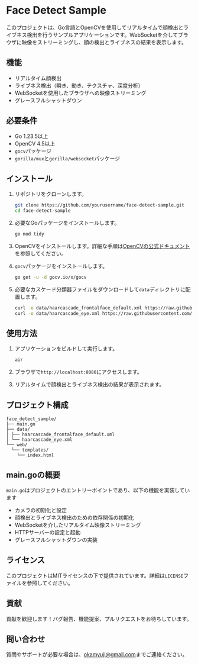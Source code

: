 # Face Detect Sample

このプロジェクトは、Go言語とOpenCVを使用してリアルタイムで顔検出とライブネス検出を行うサンプルアプリケーションです。WebSocketを介してブラウザに映像をストリーミングし、顔の検出とライブネスの結果を表示します。

## 機能

- リアルタイム顔検出
- ライブネス検出（瞬き、動き、テクスチャ、深度分析）
- WebSocketを使用したブラウザへの映像ストリーミング
- グレースフルシャットダウン

## 必要条件

- Go 1.23.5以上
- OpenCV 4.5以上
- `gocv`パッケージ
- `gorilla/mux`と`gorilla/websocket`パッケージ

## インストール

1. リポジトリをクローンします。

   ```bash
   git clone https://github.com/yourusername/face-detect-sample.git
   cd face-detect-sample
   ```

2. 必要なGoパッケージをインストールします。

   ```bash
   go mod tidy
   ```

3. OpenCVをインストールします。詳細な手順は[OpenCVの公式ドキュメント](https://opencv.org/)を参照してください。

4. `gocv`パッケージをインストールします。

   ```bash
   go get -u -d gocv.io/x/gocv
   ```

5. 必要なカスケード分類器ファイルをダウンロードして`data`ディレクトリに配置します。

   ```bash
   curl -o data/haarcascade_frontalface_default.xml https://raw.githubusercontent.com/opencv/opencv/master/data/haarcascades/haarcascade_frontalface_default.xml
   curl -o data/haarcascade_eye.xml https://raw.githubusercontent.com/opencv/opencv/master/data/haarcascades/haarcascade_eye.xml
   ```

## 使用方法

1. アプリケーションをビルドして実行します。

   ```bash
   air
   ```

2. ブラウザで`http://localhost:8080`にアクセスします。

3. リアルタイムで顔検出とライブネス検出の結果が表示されます。

## プロジェクト構成

```shell
face_detect_sample/
├── main.go
├── data/
│ ├── haarcascade_frontalface_default.xml
│ └── haarcascade_eye.xml
└── web/
  └── templates/
    └── index.html
```

## main.goの概要

`main.go`はプロジェクトのエントリーポイントであり、以下の機能を実装しています

- カメラの初期化と設定
- 顔検出とライブネス検出のための依存関係の初期化
- WebSocketを介したリアルタイム映像ストリーミング
- HTTPサーバーの設定と起動
- グレースフルシャットダウンの実装

## ライセンス

このプロジェクトはMITライセンスの下で提供されています。詳細は`LICENSE`ファイルを参照してください。

## 貢献

貢献を歓迎します！バグ報告、機能提案、プルリクエストをお待ちしています。

## 問い合わせ

質問やサポートが必要な場合は、[okamyuji@gmail.com](mailto:okamyuji@gmail.com)までご連絡ください。
